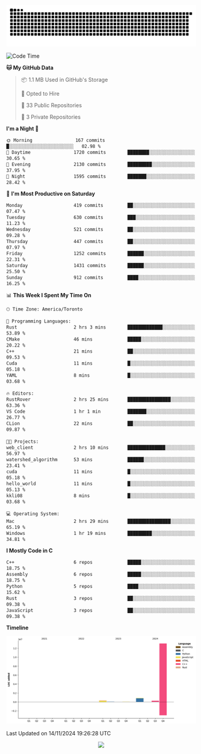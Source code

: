 <picture>
  <source media="(prefers-color-scheme: dark)" srcset="https://raw.githubusercontent.com/kkli08/kkli08/output/github-contribution-grid-snake-dark.svg">
  <source media="(prefers-color-scheme: light)" srcset="https://raw.githubusercontent.com/kkli08/kkli08/output/github-contribution-grid-snake.svg">
  <img alt="github contribution grid snake animation" src="https://raw.githubusercontent.com/kkli08/kkli08/output/github-contribution-grid-snake.svg">
</picture>


<!--START_SECTION:waka-->
![Code Time](http://img.shields.io/badge/Code%20Time-86%20hrs%206%20mins-blue)

**🐱 My GitHub Data** 

> 📦 1.1 MB Used in GitHub's Storage 
 > 
> 💼 Opted to Hire
 > 
> 📜 33 Public Repositories 
 > 
> 🔑 3 Private Repositories 
 > 
**I'm a Night 🦉** 

```text
🌞 Morning                167 commits         █░░░░░░░░░░░░░░░░░░░░░░░░   02.98 % 
🌆 Daytime                1720 commits        ████████░░░░░░░░░░░░░░░░░   30.65 % 
🌃 Evening                2130 commits        █████████░░░░░░░░░░░░░░░░   37.95 % 
🌙 Night                  1595 commits        ███████░░░░░░░░░░░░░░░░░░   28.42 % 
```
📅 **I'm Most Productive on Saturday** 

```text
Monday                   419 commits         ██░░░░░░░░░░░░░░░░░░░░░░░   07.47 % 
Tuesday                  630 commits         ███░░░░░░░░░░░░░░░░░░░░░░   11.23 % 
Wednesday                521 commits         ██░░░░░░░░░░░░░░░░░░░░░░░   09.28 % 
Thursday                 447 commits         ██░░░░░░░░░░░░░░░░░░░░░░░   07.97 % 
Friday                   1252 commits        ██████░░░░░░░░░░░░░░░░░░░   22.31 % 
Saturday                 1431 commits        ██████░░░░░░░░░░░░░░░░░░░   25.50 % 
Sunday                   912 commits         ████░░░░░░░░░░░░░░░░░░░░░   16.25 % 
```


📊 **This Week I Spent My Time On** 

```text
🕑︎ Time Zone: America/Toronto

💬 Programming Languages: 
Rust                     2 hrs 3 mins        █████████████░░░░░░░░░░░░   53.89 % 
CMake                    46 mins             █████░░░░░░░░░░░░░░░░░░░░   20.22 % 
C++                      21 mins             ██░░░░░░░░░░░░░░░░░░░░░░░   09.53 % 
Cuda                     11 mins             █░░░░░░░░░░░░░░░░░░░░░░░░   05.18 % 
YAML                     8 mins              █░░░░░░░░░░░░░░░░░░░░░░░░   03.68 % 

🔥 Editors: 
RustRover                2 hrs 25 mins       ████████████████░░░░░░░░░   63.36 % 
VS Code                  1 hr 1 min          ███████░░░░░░░░░░░░░░░░░░   26.77 % 
CLion                    22 mins             ██░░░░░░░░░░░░░░░░░░░░░░░   09.87 % 

🐱‍💻 Projects: 
web_client               2 hrs 10 mins       ██████████████░░░░░░░░░░░   56.97 % 
watershed_algorithm      53 mins             ██████░░░░░░░░░░░░░░░░░░░   23.41 % 
cuda                     11 mins             █░░░░░░░░░░░░░░░░░░░░░░░░   05.18 % 
hello_world              11 mins             █░░░░░░░░░░░░░░░░░░░░░░░░   05.13 % 
kkli08                   8 mins              █░░░░░░░░░░░░░░░░░░░░░░░░   03.68 % 

💻 Operating System: 
Mac                      2 hrs 29 mins       ████████████████░░░░░░░░░   65.19 % 
Windows                  1 hr 19 mins        █████████░░░░░░░░░░░░░░░░   34.81 % 
```

**I Mostly Code in C** 

```text
C++                      6 repos             █████░░░░░░░░░░░░░░░░░░░░   18.75 % 
Assembly                 6 repos             █████░░░░░░░░░░░░░░░░░░░░   18.75 % 
Python                   5 repos             ████░░░░░░░░░░░░░░░░░░░░░   15.62 % 
Rust                     3 repos             ██░░░░░░░░░░░░░░░░░░░░░░░   09.38 % 
JavaScript               3 repos             ██░░░░░░░░░░░░░░░░░░░░░░░   09.38 % 
```



**Timeline**

![Lines of Code chart](https://raw.githubusercontent.com/kkli08/kkli08/main/assets/bar_graph.png)


 Last Updated on 14/11/2024 19:26:28 UTC
<!--END_SECTION:waka-->


<div align="center">
    <img  src="https://github-readme-streak-stats.herokuapp.com/?user=kkli08&theme=cobalt" />
</div>

<br/>
<br/>
<br/>
